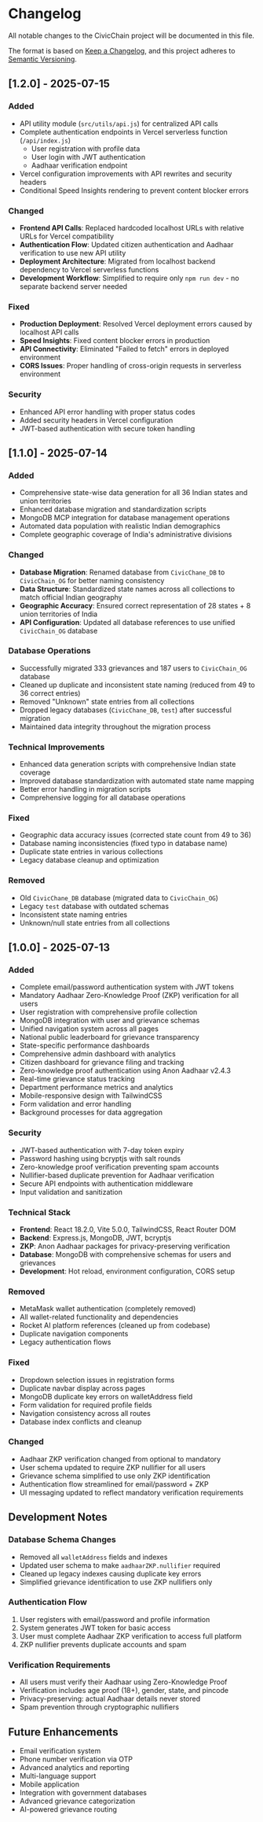 # Changelog

All notable changes to the CivicChain project will be documented in this file.

The format is based on [Keep a Changelog](https://keepachangelog.com/en/1.0.0/),
and this project adheres to [Semantic Versioning](https://semver.org/spec/v2.0.0.html).

## [1.2.0] - 2025-07-15

### Added
- API utility module (`src/utils/api.js`) for centralized API calls
- Complete authentication endpoints in Vercel serverless function (`/api/index.js`)
  - User registration with profile data
  - User login with JWT authentication
  - Aadhaar verification endpoint
- Vercel configuration improvements with API rewrites and security headers
- Conditional Speed Insights rendering to prevent content blocker errors

### Changed
- **Frontend API Calls**: Replaced hardcoded localhost URLs with relative URLs for Vercel compatibility
- **Authentication Flow**: Updated citizen authentication and Aadhaar verification to use new API utility
- **Deployment Architecture**: Migrated from localhost backend dependency to Vercel serverless functions
- **Development Workflow**: Simplified to require only `npm run dev` - no separate backend server needed

### Fixed
- **Production Deployment**: Resolved Vercel deployment errors caused by localhost API calls
- **Speed Insights**: Fixed content blocker errors in production
- **API Connectivity**: Eliminated "Failed to fetch" errors in deployed environment
- **CORS Issues**: Proper handling of cross-origin requests in serverless environment

### Security
- Enhanced API error handling with proper status codes
- Added security headers in Vercel configuration
- JWT-based authentication with secure token handling

## [1.1.0] - 2025-07-14

### Added
- Comprehensive state-wise data generation for all 36 Indian states and union territories
- Enhanced database migration and standardization scripts
- MongoDB MCP integration for database management operations
- Automated data population with realistic Indian demographics
- Complete geographic coverage of India's administrative divisions

### Changed
- **Database Migration**: Renamed database from `CivicChane_DB` to `CivicChain_OG` for better naming consistency
- **Data Structure**: Standardized state names across all collections to match official Indian geography
- **Geographic Accuracy**: Ensured correct representation of 28 states + 8 union territories of India
- **API Configuration**: Updated all database references to use unified `CivicChain_OG` database

### Database Operations
- Successfully migrated 333 grievances and 187 users to `CivicChain_OG` database
- Cleaned up duplicate and inconsistent state naming (reduced from 49 to 36 correct entries)
- Removed "Unknown" state entries from all collections
- Dropped legacy databases (`CivicChane_DB`, `test`) after successful migration
- Maintained data integrity throughout the migration process

### Technical Improvements
- Enhanced data generation scripts with comprehensive Indian state coverage
- Improved database standardization with automated state name mapping
- Better error handling in migration scripts
- Comprehensive logging for all database operations

### Fixed
- Geographic data accuracy issues (corrected state count from 49 to 36)
- Database naming inconsistencies (fixed typo in database name)
- Duplicate state entries in various collections
- Legacy database cleanup and optimization

### Removed
- Old `CivicChane_DB` database (migrated data to `CivicChain_OG`)
- Legacy `test` database with outdated schemas
- Inconsistent state naming entries
- Unknown/null state entries from all collections

## [1.0.0] - 2025-07-13

### Added
- Complete email/password authentication system with JWT tokens
- Mandatory Aadhaar Zero-Knowledge Proof (ZKP) verification for all users
- User registration with comprehensive profile collection
- MongoDB integration with user and grievance schemas
- Unified navigation system across all pages
- National public leaderboard for grievance transparency
- State-specific performance dashboards
- Comprehensive admin dashboard with analytics
- Citizen dashboard for grievance filing and tracking
- Zero-knowledge proof authentication using Anon Aadhaar v2.4.3
- Real-time grievance status tracking
- Department performance metrics and analytics
- Mobile-responsive design with TailwindCSS
- Form validation and error handling
- Background processes for data aggregation

### Security
- JWT-based authentication with 7-day token expiry
- Password hashing using bcryptjs with salt rounds
- Zero-knowledge proof verification preventing spam accounts
- Nullifier-based duplicate prevention for Aadhaar verification
- Secure API endpoints with authentication middleware
- Input validation and sanitization

### Technical Stack
- **Frontend**: React 18.2.0, Vite 5.0.0, TailwindCSS, React Router DOM
- **Backend**: Express.js, MongoDB, JWT, bcryptjs
- **ZKP**: Anon Aadhaar packages for privacy-preserving verification
- **Database**: MongoDB with comprehensive schemas for users and grievances
- **Development**: Hot reload, environment configuration, CORS setup

### Removed
- MetaMask wallet authentication (completely removed)
- All wallet-related functionality and dependencies
- Rocket AI platform references (cleaned up from codebase)
- Duplicate navigation components
- Legacy authentication flows

### Fixed
- Dropdown selection issues in registration forms
- Duplicate navbar display across pages
- MongoDB duplicate key errors on walletAddress field
- Form validation for required profile fields
- Navigation consistency across all routes
- Database index conflicts and cleanup

### Changed
- Aadhaar ZKP verification changed from optional to mandatory
- User schema updated to require ZKP nullifier for all users
- Grievance schema simplified to use only ZKP identification
- Authentication flow streamlined for email/password + ZKP
- UI messaging updated to reflect mandatory verification requirements

## Development Notes

### Database Schema Changes
- Removed all `walletAddress` fields and indexes
- Updated user schema to make `aadhaarZKP.nullifier` required
- Cleaned up legacy indexes causing duplicate key errors
- Simplified grievance identification to use ZKP nullifiers only

### Authentication Flow
1. User registers with email/password and profile information
2. System generates JWT token for basic access
3. User must complete Aadhaar ZKP verification to access full platform
4. ZKP nullifier prevents duplicate accounts and spam

### Verification Requirements
- All users must verify their Aadhaar using Zero-Knowledge Proof
- Verification includes age proof (18+), gender, state, and pincode
- Privacy-preserving: actual Aadhaar details never stored
- Spam prevention through cryptographic nullifiers

## Future Enhancements
- Email verification system
- Phone number verification via OTP
- Advanced analytics and reporting
- Multi-language support
- Mobile application
- Integration with government databases
- Advanced grievance categorization
- AI-powered grievance routing
